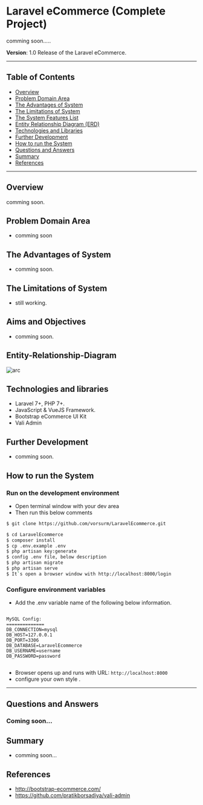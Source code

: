 # Laravel eCommerce (Complete Project)

comming soon.....

**Version**: 1.0 Release of the Laravel eCommerce.

---

## Table of Contents

- [Overview](#overview)
- [Problem Domain Area](#problem-Domain-Area)
- [The Advantages of System](#The-Advantages-of-System)
- [The Limitations of System](#The-Limitations-of-System)
- [The System Features List](#Aims-and-Objectives)
- [Entity Relationship Diagram (ERD)](#Entity-Relationship-Diagram)
- [Technologies and Libraries](#technologies-and-libraries)
- [Further Development](#further-development)
- [How to run the System](#how-to-run-the-system)
- [Questions and Answers](#questions-and-answers)
- [Summary](#summary)
- [References](#references)

---

## Overview

comming soon.

## Problem Domain Area

- comming soon

## The Advantages of System

- comming soon.

## The Limitations of System

- still working.

## Aims and Objectives
- comming soon.

## Entity-Relationship-Diagram

![arc](erd_diagram.jpg?raw=true 'ERD_Diagram')

## Technologies and libraries

- Laravel 7+, PHP 7+.
- JavaScript & VueJS Framework.
- Bootstrap eCommerce UI Kit
- Vali Admin 

## Further Development

- comming soon.

## How to run the System

### Run on the development environment

- Open terminal window with your dev area
- Then run this below comments

```sh
$ git clone https://github.com/vorsurm/LaravelEcommerce.git

$ cd LaravelEcommerce
$ composer install
$ cp .env.example .env
$ php artisan key:generate
$ config .env file, below description
$ php artisan migrate
$ php artisan serve
$ It`s open a browser window with http://localhost:8000/login

```

### Configure environment variables

- Add the .env variable name of the following below information.

```

MySQL Config:
==============
DB_CONNECTION=mysql
DB_HOST=127.0.0.1
DB_PORT=3306
DB_DATABASE=LaravelEcommerce
DB_USERNAME=username
DB_PASSWORD=password


```

- Browser opens up and runs with URL: `http://localhost:8000`
- configure your own style .

---

## Questions and Answers

### Coming soon... 

## Summary

- comming soon...

## References

- http://bootstrap-ecommerce.com/
- https://github.com/pratikborsadiya/vali-admin
